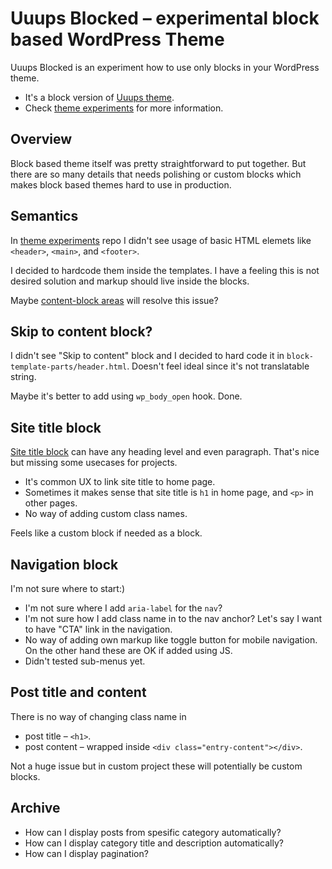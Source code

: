 # Uuups Blocked &ndash; experimental block based WordPress Theme

Uuups Blocked is an experiment how to use only blocks in your WordPress theme.

- It's a block version of [Uuups theme](https://github.com/samikeijonen/uuups/).
- Check [theme experiments](https://github.com/WordPress/theme-experiments) for more information.

## Overview

Block based theme itself was pretty straightforward to put together. But there are so many details that needs polishing or custom blocks which makes block based themes hard to use in production.

## Semantics

In [theme experiments](https://github.com/WordPress/theme-experiments) repo I didn't see usage of basic HTML elemets like `<header>`, `<main>`, and `<footer>`.

I decided to hardcode them inside the templates. I have a feeling this is not desired solution and markup should live inside the blocks.

Maybe [content-block areas](https://make.wordpress.org/core/2019/09/05/defining-content-block-areas/) will resolve this issue?

## Skip to content block?

I didn't see "Skip to content" block and I decided to hard code it in `block-template-parts/header.html`. Doesn't feel ideal since it's not translatable string.

Maybe it's better to add using `wp_body_open` hook. Done.

## Site title block

[Site title block](https://github.com/WordPress/gutenberg/tree/master/packages/block-library/src/site-title) can have any heading level and even paragraph. That's nice but missing some usecases for projects.

- It's common UX to link site title to home page.
- Sometimes it makes sense that site title is `h1` in home page, and `<p>` in other pages.
- No way of adding custom class names.

Feels like a custom block if needed as a block.

## Navigation block

I'm not sure where to start:)

- I'm not sure where I add `aria-label` for the `nav`?
- I'm not sure how I add class name in to the nav anchor? Let's say I want to have "CTA" link in the navigation.
- No way of adding own markup like toggle button for mobile navigation. On the other hand these are OK if added using JS.
- Didn't tested sub-menus yet.

## Post title and content

There is no way of changing class name in

- post title &ndash; `<h1>`.
- post content &ndash; wrapped inside `<div class="entry-content"></div>`.

Not a huge issue but in custom project these will potentially be custom blocks.

## Archive

- How can I display posts from spesific category automatically?
- How can I display category title and description automatically?
- How can I display pagination?

